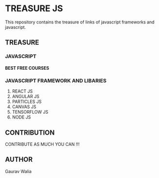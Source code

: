 # TREASURE JS

This repository contains the treasure of links of javascript frameworks and javascript.

## TREASURE

### JAVASCRIPT

#### BEST FREE COURSES

### JAVASCRIPT FRAMEWORK AND LIBARIES

1. REACT JS
2. ANGULAR JS
3. PARTICLES JS
4. CANVAS JS
5. TENSORFLOW JS
6. NODE JS

## CONTRIBUTION

CONTRIBUTE AS MUCH YOU CAN !!!

## AUTHOR

Gaurav Walia